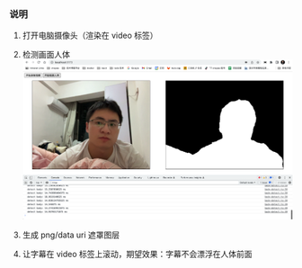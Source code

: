 ### 说明

1. 打开电脑摄像头（渲染在 video 标签）
2. 检测画面人体
   ![人体检测](./screenshots/body-segmentatin-detect.png)

3. 生成 png/data uri 遮罩图层
4. 让字幕在 video 标签上滚动，期望效果：字幕不会漂浮在人体前面
